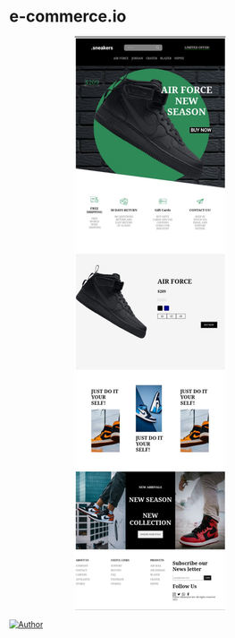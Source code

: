 # e-commerce.io


<p align="center">

<img src='Images/IMG_20230416_213545.JPG'>

<a href="https://github.com/Alienrazor"><img title="Author" src="https://img.shields.io/badge/Author-Alienrazor-red.svg?style=for-the-badge&logo=github"></a>
